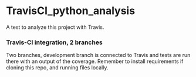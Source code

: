 # TravisCI_python_analysis
A test to analyze this project with Travis.

### Travis-CI integration, 2 branches

Two branches, development branch is connected to Travis and tests are run there with an output of the coverage. Remember to install requirements if cloning this repo, and running files locally.
